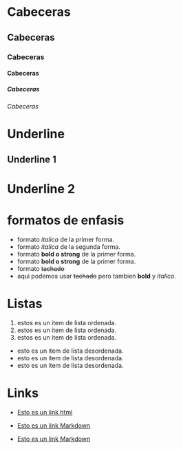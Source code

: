 # Cabeceras
## Cabeceras
### Cabeceras
#### Cabeceras
##### Cabeceras
###### Cabeceras

# Underline

Underline 1
-----------

Underline 2
===========

# formatos de enfasis
- formato *italica* de la primer forma.
- formato _italica_ de la segunda forma.
- formato **bold o strong** de la primer forma.
- formato __bold o strong__ de la primer forma.
- formato ~~tachado~~
- aqui podemos usar ~~tachado~~ pero tambien **bold** y *italico*.

# Listas
1. estos es un item de lista ordenada.
2. estos es un item de lista ordenada.
3. estos es un item de lista ordenada.

- esto es un item de lista desordenada.
- esto es un item de lista desordenada.
- esto es un item de lista desordenada.

# Links
- <a href="http://google.com">Esto es un link html<a>

- [Esto es un link Markdown](http://www.google.com)
- [Esto es un link Markdown](Index.html)